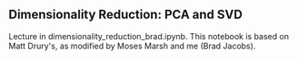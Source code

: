## Dimensionality Reduction: PCA and SVD

Lecture in dimensionality_reduction_brad.ipynb. This notebook is based on Matt Drury's, as modified by Moses Marsh and me (Brad Jacobs).
